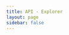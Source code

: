 ```yaml
---
title: API - Explorer
layout: page
sidebar: false
---
```


<script setup lang="ts">
import { computed } from "vue";
import { useData, useRouter } from "vitepress";

import { ApiReference, useSidebar } from "@scalar/api-reference";

const data = useData();
const router = useRouter();

const thisPage = "/api/explorer";

router.onAfterRouteChange = (to) => {
  let el = document.getElementById("scalar-style-api-reference");
  if (el) {
    el.disabled = (to !== thisPage);
    return;
  }

  el = document.createElement("link");
  el.id = "scalar";
  el.rel = "stylesheet";
  el.href = "node_modules/@scalar/api-reference/style.css";

  document.head.appendChild(el);
};

const config = computed(() => {
  return {
    hideClientButton: true,
    hideDarkModeToggle: true,
    forceDarkModeState: data.isDark.value ? "dark" : "light",
    spec: {
      url: "https://api.cs2kz.org/docs/openapi.json",
    },
  };
});
</script>

<ApiReference
  :key="data.isDark.value"
  :configuration="config"
/>

<style>
.references-navigation-list {
  top: calc(var(--refs-header-height) + var(--vp-nav-height)) !important;
  height: calc(100dvh - var(--refs-header-height) - var(--vp-nav-height)) !important;
}
</style>
